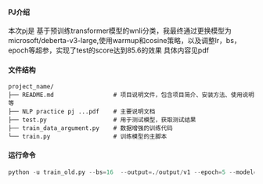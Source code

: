 #### PJ介绍
本次pj是 基于预训练transformer模型的wnli分类，我最终通过更换模型为microsoft/deberta-v3-large,使用warmup和cosine策略，以及调整lr，bs，epoch等超参，实现了test的score达到85.6的效果
具体内容见pdf

#### 文件结构

```plaintext
project_name/
├── README.md                 # 项目说明文件，包含项目简介、安装方法、使用说明等
├── NLP practice pj ...pdf    # 主要说明文档
├── test.py                   # 用于测试模型，获取测试结果
├── train_data_argument.py    # 数据增强的训练代码
└── train.py                  # 训练模型的主脚本
```

#### 运行命令

```python
python -u train_old.py --bs=16  --output=./output/v1 --epoch=5 --model=microsoft/deberta-v3-large
```